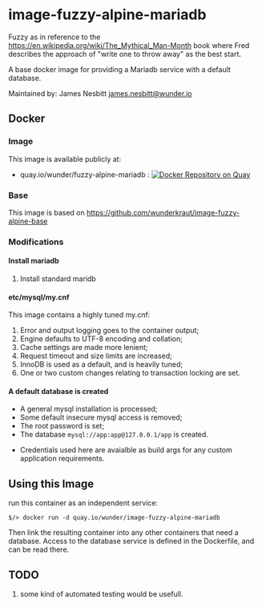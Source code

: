 # image-fuzzy-alpine-mariadb

Fuzzy as in reference to the https://en.wikipedia.org/wiki/The_Mythical_Man-Month book where Fred describes the approach of "write one to throw away" as the best start.

A base docker image for providing a Mariadb service with a default database.

Maintained by: James Nesbitt <james.nesbitt@wunder.io>

## Docker

### Image

This image is available publicly at:

- quay.io/wunder/fuzzy-alpine-mariadb : [![Docker Repository on Quay](https://quay.io/repository/wunder/fuzzy-alpine-mariadb/status "Docker Repository on Quay")](https://quay.io/repository/wunder/fuzzy-alpine-mariadb)

### Base

This image is based on https://github.com/wunderkraut/image-fuzzy-alpine-base

### Modifications

#### Install mariadb

1. Install standard maridb

#### etc/mysql/my.cnf

This image contains a highly tuned my.cnf:

1. Error and output logging goes to the container output;
2. Engine defaults to UTF-8 encoding and collation;
3. Cache settings are made more lenient;
4. Request timeout and size limits are increased;
5. InnoDB is used as a default, and is heavily tuned;
6. One or two custom changes relating to transaction locking are set.

#### A default database is created

- A general mysql installation is processed;
- Some default insecure mysql access is removed;
- The root password is set;
- The database `mysql://app:app@127.0.0.1/app` is created.

* Credentials used here are avaialble as build args for any custom application requirements.

## Using this Image

run this container as an independent service:

```
$/> docker run -d quay.io/wunder/image-fuzzy-alpine-mariadb
```

Then link the resulting container into any other containers that need a database.
Access to the database service is defined in the Dockerfile, and can be read there.

## TODO

1. some kind of automated testing would be usefull.
